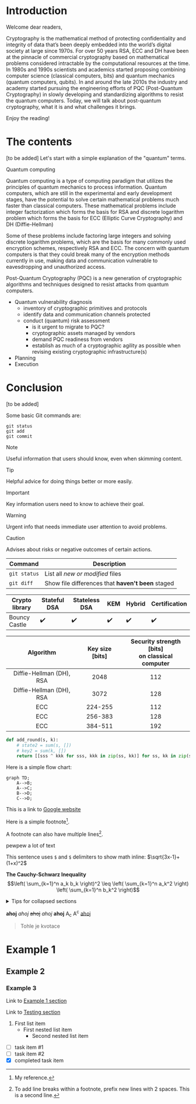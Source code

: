 # Introduction
Welcome dear readers,

Cryptography is the mathematical method of protecting confidentiality and integrity of data that’s been deeply embedded
into the world’s digital society at large since 1970s. For over 50 years RSA, ECC and DH have been at the pinnacle of
commercial cryptography based on mathematical problems considered intractable by the computational resources at the
time.
In 1980s and 1990s scientists and academics started proposing combining computer science (classical computers, bits) and
quantum mechanics (quantum computers, qubits).
In and around the late 2010s the industry and academy started pursuing the engineering efforts of PQC (Post-Quantum
Cryptography) in slowly developing and standardizing algorithms to resist the quantum computers.
Today, we will talk about post-quantum cryptography, what it is and what challenges it brings.

Enjoy the reading!

# The contents
[to be added]
Let's start with a simple explanation of the "quantum" terms.

Quantum computing

Quantum computing is a type of computing paradigm that utilizes the principles of quantum mechanics to process
information. Quantum computers, which are still in the experimental and early development stages, have the potential to
solve certain mathematical problems much faster than classical computers.
These mathematical problems include integer factorization which forms the basis for RSA and discrete logarithm problem
which forms the basis for ECC (Elliptic Curve Cryptography) and DH (Diffie-Hellman)

Some of these problems include factoring large integers and solving discrete logarithm problems, which are the basis for
many commonly used encryption schemes, respectively RSA and ECC. The concern with quantum computers is that they could
break many of the encryption methods currently in use, making data and communication vulnerable to eavesdropping and
unauthorized access.

Post-Quantum Cryptography (PQC) is a new generation of cryptographic algorithms and techniques designed to resist
attacks from quantum computers.

- Quantum vulnerability diagnosis
  - inventory of cryptographic primitives and protocols
  - identify data and communication channels protected
  - conduct (quantum) risk assessment
    - is it urgent to migrate to PQC?
    - cryptographic assets managed by vendors
    - demand PQC readiness from vendors
    - establish as much of a cryptographic agility as possible when revising existing cryptographic infrastructure(s)
- Planning
- Execution

# Conclusion
[to be added]

Some basic Git commands are:
```
git status
git add
git commit
```

> [!NOTE]
> Useful information that users should know, even when skimming content.

> [!TIP]
> Helpful advice for doing things better or more easily.

> [!IMPORTANT]
> Key information users need to know to achieve their goal.

> [!WARNING]
> Urgent info that needs immediate user attention to avoid problems.

> [!CAUTION]
> Advises about risks or negative outcomes of certain actions.

| Command | Description |
| --- | --- |
| `git status` | List all *new or modified* files |
| `git diff` | Show file differences that **haven't been** staged |

| Crypto library | Stateful DSA | Stateless DSA | KEM | Hybrid | Certification |
|----------------| --- | --- | --- | --- | --- |
| Bouncy Castle  | :heavy_check_mark: | :heavy_check_mark: | :heavy_check_mark: | :heavy_check_mark: | :heavy_check_mark: |

|         Algorithm          |  Key size [bits]  | Security strength [bits]<br/>on classical computer |
|:--------------------------:|:-----------------:|:--------------------------------------------------:|
|  Diffie-Hellman (DH), RSA  |       2048        |                        112                         |
|  Diffie-Hellman (DH), RSA  |       3072        |                        128                         |
|            ECC             |      224-255      |                        112                         |
|            ECC             |      256-383      |                        128                         |
|            ECC             |      384-511      |                        192                         |

```python
def add_round(s, k):
    # state2 = sum(s, [])
    # key2 = sum(k, [])
    return [[sss ^ kkk for sss, kkk in zip(ss, kk)] for ss, kk in zip(s, k)]
```

Here is a simple flow chart:

```mermaid
graph TD;
    A-->B;
    A-->C;
    B-->D;
    C-->D;
```

This is a link to [Google website](https://www.google.com)

Here is a simple footnote[^1].

A footnote can also have multiple lines[^2].

pewpew a lot of text

This sentence uses `$` and `$` delimiters to show math inline: $`\sqrt{3x-1}+(1+x)^2`$

**The Cauchy-Schwarz Inequality**
$$\left( \sum_{k=1}^n a_k b_k \right)^2 \leq \left( \sum_{k=1}^n a_k^2 \right) \left( \sum_{k=1}^n b_k^2 \right)$$

<details>

<summary>Tips for collapsed sections</summary>

### You can add a header

You can add text within a collapsed section.

You can add an image or a code block, too.

```ruby
   puts "Hello World"
```

</details>

**ahoj**
*ahoj*
~~ahoj~~
_ahoj_
__ahoj__
A<sub>c</sub>
A<sup>c</sup>
<ins>ahoj</ins>

> Tohle je kvotace
 
# Example 1
## Example 2
### Example 3

Link to [Example 1 section](#example-1)

Link to [Testing section](#testing)

1. First list item
    - First nested list item
        - Second nested list item

- [ ] task item #1
- [ ] task item #2
- [x] completed task item

[^1]: My reference.
[^2]: To add line breaks within a footnote, prefix new lines with 2 spaces.
This is a second line.